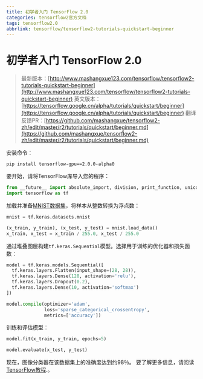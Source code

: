 ```yaml
---
title: 初学者入门 TensorFlow 2.0
categories: tensorflow2官方文档
tags: tensorflow2.0
abbrlink: tensorflow/tensorflow2-tutorials-quickstart-beginner
---
```


# 初学者入门 TensorFlow 2.0

> 最新版本：[http://www.mashangxue123.com/tensorflow/tensorflow2-tutorials-quickstart-beginner](http://www.mashangxue123.com/tensorflow/tensorflow2-tutorials-quickstart-beginner)
> 英文版本：[https://tensorflow.google.cn/alpha/tutorials/quickstart/beginner](https://tensorflow.google.cn/alpha/tutorials/quickstart/beginner)
> 翻译反馈PR：[https://github.com/mashangxue/tensorflow2-zh/edit/master/r2/tutorials/quickstart/beginner.md](https://github.com/mashangxue/tensorflow2-zh/edit/master/r2/tutorials/quickstart/beginner.md)

安装命令：

```shell
pip install tensorflow-gpu==2.0.0-alpha0
```

要开始，请将TensorFlow库导入您的程序：

```python
from __future__ import absolute_import, division, print_function, unicode_literals
import tensorflow as tf
```

加载并准备[MNIST数据集](http://yann.lecun.com/exdb/mnist/)，将样本从整数转换为浮点数：

```python
mnist = tf.keras.datasets.mnist

(x_train, y_train), (x_test, y_test) = mnist.load_data()
x_train, x_test = x_train / 255.0, x_test / 255.0
```

通过堆叠图层构建`tf.keras.Sequential`模型。选择用于训练的优化器和损失函数：

```python
model = tf.keras.models.Sequential([
  tf.keras.layers.Flatten(input_shape=(28, 28)),
  tf.keras.layers.Dense(128, activation='relu'),
  tf.keras.layers.Dropout(0.2),
  tf.keras.layers.Dense(10, activation='softmax')
])

model.compile(optimizer='adam',
              loss='sparse_categorical_crossentropy',
              metrics=['accuracy'])
```

训练和评估模型：

```python
model.fit(x_train, y_train, epochs=5)

model.evaluate(x_test, y_test)
```

现在，图像分类器在该数据集上的准确度达到约98％。 要了解更多信息，请阅读[TensorFlow教程](https://tensorflow.google.cn/alpha/tutorials/).。
